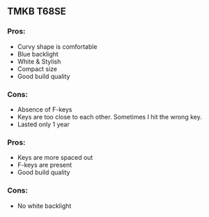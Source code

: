 ## TMKB T68SE

### Pros:

- Curvy shape is comfortable
- Blue backlight
- White & Stylish
- Compact size
- Good build quality

### Cons:

- Absence of F-keys
- Keys are too close to each other. Sometimes I hit the wrong key.
- Lasted only 1 year



### Pros:

- Keys are more spaced out
- F-keys are present
- Good build quality

### Cons:

- No white backlight
